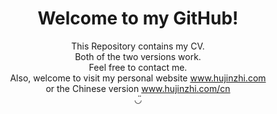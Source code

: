 <h1 align="center">Welcome to my GitHub!</h1>

<p align="center">
This Repository contains my CV.<br>
Both of the two versions work. <br>
Feel free to contact me.<br>
Also, welcome to visit my personal website 
<a href="http://www.hujinzhi.com">www.hujinzhi.com</a><br>
or the Chinese version 
<a href="http://www.hujinzhi.com/cn">www.hujinzhi.com/cn</a><br>
◡̈
</p>
